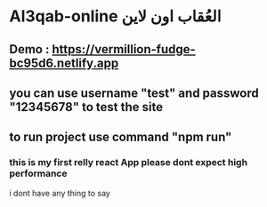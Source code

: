 # Al3qab-online العُقاب اون لاين
## Demo : https://vermillion-fudge-bc95d6.netlify.app 
## you can use username "test" and password "12345678" to test the site
## to run project use command "npm run"
### this is my first relly react App please dont expect high performance
i dont have any thing to say 
